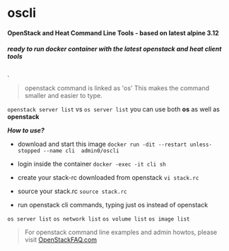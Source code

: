 # oscli

#### OpenStack and Heat Command Line Tools - based on latest alpine 3.12 
##### ready to run docker container with the latest openstack and heat client tools
 .  
 
>openstack command is linked as  'os'
>This makes the command smaller and easier to type.

`openstack server list`  vs  `os server list`
you can use both **os** as well as **openstack**

***How to use?***

* download and start this image 
`docker run -dit --restart unless-stopped --name cli  admin0/oscli`

* login inside the container 
`docker -exec -it cli sh`

* create your stack-rc downloaded from openstack 
`vi stack.rc`

* source your stack.rc 
`source stack.rc`

* run openstack cli commands, typing just os instead of openstack

`os server list`
`os network list`
`os volume list`
`os image list`

> For openstack command line examples and admin howtos, please visit [OpenStackFAQ.com](https://www.openstackfaq.com)

